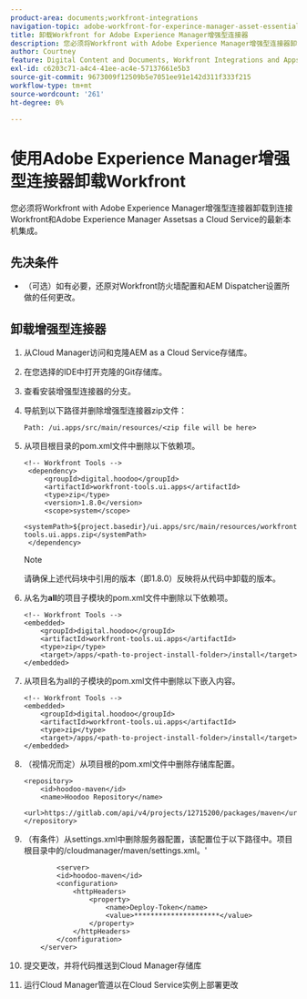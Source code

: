```yaml
---
product-area: documents;workfront-integrations
navigation-topic: adobe-workfront-for-experince-manager-asset-essentials
title: 卸载Workfront for Adobe Experience Manager增强型连接器
description: 您必须将Workfront with Adobe Experience Manager增强型连接器卸载到连接Workfront和Adobe Experience Manager Assetsas a Cloud Service的最新本机集成。
author: Courtney
feature: Digital Content and Documents, Workfront Integrations and Apps
exl-id: c6203c71-a4c4-41ee-ac4e-57137661e5b3
source-git-commit: 9673009f12509b5e7051ee91e142d311f333f215
workflow-type: tm+mt
source-wordcount: '261'
ht-degree: 0%

---
```


# 使用Adobe Experience Manager增强型连接器卸载Workfront

您必须将Workfront with Adobe Experience Manager增强型连接器卸载到连接Workfront和Adobe Experience Manager Assetsas a Cloud Service的最新本机集成。

## 先决条件

* （可选）如有必要，还原对Workfront防火墙配置和AEM Dispatcher设置所做的任何更改。

## 卸载增强型连接器

1. 从Cloud Manager访问和克隆AEM as a Cloud Service存储库。

1. 在您选择的IDE中打开克隆的Git存储库。

1. 查看安装增强型连接器的分支。

1. 导航到以下路径并删除增强型连接器zip文件：

   `Path: /ui.apps/src/main/resources/<zip file will be here>`

1. 从项目根目录的pom.xml文件中删除以下依赖项。

   ```
   <!-- Workfront Tools -->
    <dependency>
        <groupId>digital.hoodoo</groupId>
        <artifactId>workfront-tools.ui.apps</artifactId>
        <type>zip</type>
        <version>1.8.0</version>
        <scope>system</scope>
        <systemPath>${project.basedir}/ui.apps/src/main/resources/workfront-tools.ui.apps.zip</systemPath>
    </dependency>
   ```

   >[!NOTE]
   >
   >请确保上述代码块中引用的版本（即1.8.0）反映将从代码中卸载的版本。

1. 从名为&#x200B;**all**&#x200B;的项目子模块的pom.xml文件中删除以下依赖项。

   ```
   <!-- Workfront Tools -->
   <embedded>
       <groupId>digital.hoodoo</groupId>
       <artifactId>workfront-tools.ui.apps</artifactId>
       <type>zip</type>
       <target>/apps/<path-to-project-install-folder>/install</target>
   </embedded>
   ```

1. 从项目名为all的子模块的pom.xml文件中删除以下嵌入内容。

   ```
   <!-- Workfront Tools -->
   <embedded>
       <groupId>digital.hoodoo</groupId>
       <artifactId>workfront-tools.ui.apps</artifactId>
       <type>zip</type>
       <target>/apps/<path-to-project-install-folder>/install</target>
   </embedded>
   ```

1. （视情况而定）从项目根的pom.xml文件中删除存储库配置。


   ```
   <repository>
       <id>hoodoo-maven</id>
       <name>Hoodoo Repository</name>
       <url>https://gitlab.com/api/v4/projects/12715200/packages/maven</url>
   </repository>
   ```

1. （有条件）从settings.xml中删除服务器配置，该配置位于以下路径中。项目根目录中的/cloudmanager/maven/settings.xml。&#39;

   ```
           <server>
           <id>hoodoo-maven</id>
           <configuration>
               <httpHeaders>
                   <property>
                       <name>Deploy-Token</name>
                       <value>*********************</value>
                   </property>
               </httpHeaders>
           </configuration>
       </server>
   ```

1. 提交更改，并将代码推送到Cloud Manager存储库

1. 运行Cloud Manager管道以在Cloud Service实例上部署更改
